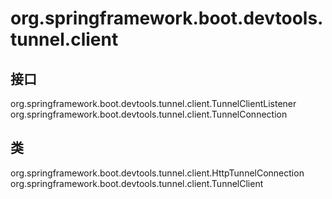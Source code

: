 # org.springframework.boot.devtools.tunnel.client

## 接口

org.springframework.boot.devtools.tunnel.client.TunnelClientListener
org.springframework.boot.devtools.tunnel.client.TunnelConnection

## 类

org.springframework.boot.devtools.tunnel.client.HttpTunnelConnection
org.springframework.boot.devtools.tunnel.client.TunnelClient




